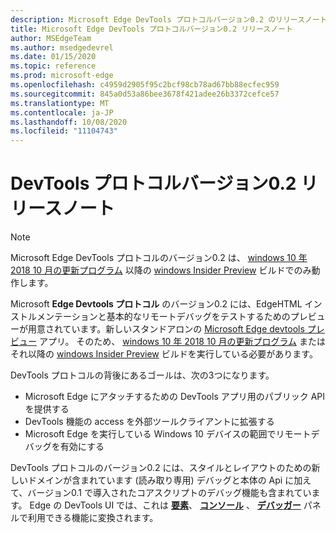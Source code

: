 ```yaml
---
description: Microsoft Edge DevTools プロトコルバージョン0.2 のリリースノート
title: Microsoft Edge DevTools プロトコルバージョン0.2 リリースノート
author: MSEdgeTeam
ms.author: msedgedevrel
ms.date: 01/15/2020
ms.topic: reference
ms.prod: microsoft-edge
ms.openlocfilehash: c4959d2905f95c2bcf98cb78ad67bb88ecfec959
ms.sourcegitcommit: 845a0d53a86bee3678f421adee26b3372cefce57
ms.translationtype: MT
ms.contentlocale: ja-JP
ms.lasthandoff: 10/08/2020
ms.locfileid: "11104743"
---
```

# DevTools プロトコルバージョン0.2 リリースノート

> [!NOTE]
> Microsoft Edge DevTools プロトコルのバージョン0.2 は、 [windows 10 年 2018 10 月の更新プログラム](/windows/uwp/whats-new/windows-10-build-17763) 以降の [windows Insider Preview](https://insider.windows.com/getting-started/) ビルドでのみ動作します。

Microsoft **Edge Devtools プロトコル** のバージョン0.2 には、EdgeHTML インストルメンテーションと基本的なリモートデバッグをテストするためのプレビューが用意されています。新しいスタンドアロンの [Microsoft Edge devtools プレビュー](https://www.microsoft.com/store/p/microsoft-edge-devtools-preview/9mzbfrmz0mnj?activetab=pivot%3aoverviewtab) アプリ。 そのため、 [windows 10 年 2018 10 月の更新プログラム](/windows/uwp/whats-new/windows-10-build-17763) またはそれ以降の [windows Insider Preview](https://insider.windows.com/getting-started/) ビルドを実行している必要があります。

DevTools プロトコルの背後にあるゴールは、次の3つになります。

 - Microsoft Edge にアタッチするための DevTools アプリ用のパブリック API を提供する
 - DevTools 機能の access を外部ツールクライアントに拡張する
 - Microsoft Edge を実行している Windows 10 デバイスの範囲でリモートデバッグを有効にする 

DevTools プロトコルのバージョン0.2 には、スタイルとレイアウトのための新しいドメインが含まれています (読み取り専用) デバッグと本体の Api に加えて、バージョン0.1 で導入されたコアスクリプトのデバッグ機能も含まれています。 Edge の DevTools UI では、これは [**要素**](../../devtools-guide/elements.md)、 [**コンソール**](../../devtools-guide/console.md) 、 [**デバッガー**](../../devtools-guide/debugger.md)  パネルで利用できる機能に変換されます。
